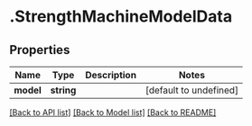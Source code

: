 # .StrengthMachineModelData

## Properties

Name | Type | Description | Notes
------------ | ------------- | ------------- | -------------
**model** | **string** |  | [default to undefined]


[[Back to API list]](../README.md#documentation-for-api-endpoints) [[Back to Model list]](../README.md#documentation-for-models) [[Back to README]](../README.md)
